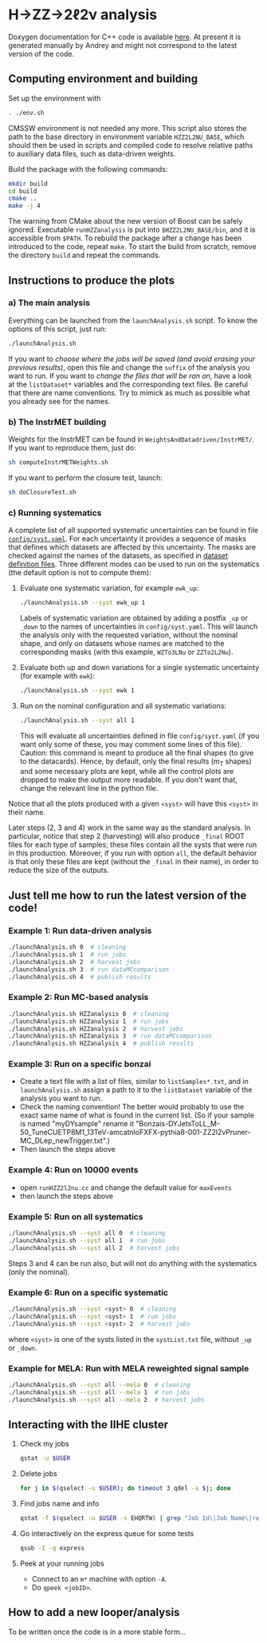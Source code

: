 # H&rarr;ZZ&rarr;2&ell;2&nu; analysis

Doxygen documentation for C++ code is available [here](http://homepage.iihe.ac.be/~aapopov/hzz2l2nu/doc/). At present it is generated manually by Andrey and might not correspond to the latest version of the code.


## Computing environment and building

Set up the environment with

```sh
. ./env.sh
```

CMSSW environment is not needed any more. This script also stores the path to the base directory in environment variable `HZZ2L2NU_BASE`, which should then be used in scripts and compiled code to resolve relative paths to auxiliary data files, such as data-driven weights.

Build the package with the following commands:

```sh
mkdir build
cd build
cmake ..
make -j 4
```

The warning from CMake about the new version of Boost can be safely ignored. Executable `runHZZanalysis` is put into `$HZZ2L2NU_BASE/bin`, and it is accessible from `$PATH`. To rebuild the package after a change has been introduced to the code, repeat `make`. To start the build from scratch, remove the directory `build` and repeat the commands.


## Instructions to produce the plots


### a) The main analysis

Everything can be launched from the `launchAnalysis.sh` script. To know the options of this script, just run:

```sh
./launchAnalysis.sh
```

If you want to *choose where the jobs will be saved (and avoid erasing your previous results)*, open this file and change the `suffix` of the analysis you want to run.
If you want to *change the files that will be ran on*, have a look at the `listDataset*` variables and the corresponding text files. Be careful that there are name conventions. Try to mimick as much as possible what you already see for the names.

### b) The InstrMET building

Weights for the InstrMET can be found in `WeightsAndDatadriven/InstrMET/`. If you want to reproduce them, just do:

```sh
sh computeInstrMETWeights.sh
```

If you want to perform the closure test, launch:

```sh
sh doClosureTest.sh
```

### c) Running systematics

A complete list of all supported systematic uncertainties can be found in file [`config/syst.yaml`](config/syst.yaml). For each uncertainty it provides a sequence of masks that defines which datasets are affected by this uncertainty. The masks are checked against the names of the datasets, as specified in [dataset definition files](https://gitlab.cern.ch/HZZ-IIHE/hzz2l2nu/wikis/dataset-definitions). Three different modes can be used to run on the systematics (the default option is not to compute them):

1. Evaluate one systematic variation, for example `ewk_up`:

   ```sh
   ./launchAnalysis.sh --syst ewk_up 1
   ```

   Labels of systematic variation are obtained by adding a postfix `_up` or `_down` to the names of uncertainties in `config/syst.yaml`. This will launch the analysis only with the requested variation, without the nominal shape, and only on datasets whose names are matched to the corresponding masks (with this example, `WZTo3LNu` or `ZZTo2L2Nu`).

2. Evaluate both up and down variations for a single systematic uncertainty (for example with `ewk`):

   ```sh
   ./launchAnalysis.sh --syst ewk 1
   ```

3. Run on the nominal configuration and all systematic variations:

   ```sh
   ./launchAnalysis.sh --syst all 1
   ```

   This will evaluate all uncertainties defined in file `config/syst.yaml` (if you want only some of these, you may comment some lines of this file). Caution: this command is meant to produce all the final shapes (to give to the datacards). Hence, by default, only the final results (m<sub>T</sub> shapes) and some necessary plots are kept, while all the control plots are dropped to make the output more readable. If you don't want that, change the relevant line in the python file.

Notice that all the plots produced with a given `<syst>` will have this `<syst>` in their name.

Later steps (2, 3 and 4) work in the same way as the standard analysis. In particular, notice that step 2 (harvesting) will also produce `_final` ROOT files for each type of samples; these files contain all the systs that were run in this production. Moreover, if you run with option `all`, the default behavior is that only these files are kept (without the `_final` in their name), in order to reduce the size of the outputs.


## Just tell me how to run the latest version of the code!

### Example 1: Run data-driven analysis

```sh
./launchAnalysis.sh 0  # cleaning
./launchAnalysis.sh 1  # run jobs
./launchAnalysis.sh 2  # harvest jobs
./launchAnalysis.sh 3  # run dataMCcomparison
./launchAnalysis.sh 4  # publish results
```

### Example 2: Run MC-based analysis

```sh
./launchAnalysis.sh HZZanalysis 0  # cleaning
./launchAnalysis.sh HZZanalysis 1  # run jobs
./launchAnalysis.sh HZZanalysis 2  # harvest jobs
./launchAnalysis.sh HZZanalysis 3  # run dataMCcomparison
./launchAnalysis.sh HZZanalysis 4  # publish results
```

### Example 3: Run on a specific bonzai

   - Create a text file with a list of files, similar to `listSamples*.txt`, and in `launchAnalysis.sh` assign a path to it to the `listDataset` variable of the analysis you want to run.
   - Check the naming convention! The better would probably to use the exact same name of what is found in the current list. (So if your sample is named "myDYsample" rename it "Bonzais-DYJetsToLL_M-50_TuneCUETP8M1_13TeV-amcatnloFXFX-pythia8-001-ZZ2l2vPruner-MC_DLep_newTrigger.txt".)
   - Then launch the steps above

### Example 4: Run on 10000 events

   - open `runHZZ2l2nu.cc` and change the default value for `maxEvents`
   - then  launch the steps above

### Example 5: Run on all systematics

```sh
./launchAnalysis.sh --syst all 0  # cleaning
./launchAnalysis.sh --syst all 1  # run jobs
./launchAnalysis.sh --syst all 2  # harvest jobs
```

Steps 3 and 4 can be run also, but will not do anything with the systematics (only the nominal).

### Example 6: Run on a specific systematic

```sh
./launchAnalysis.sh --syst <syst> 0  # cleaning
./launchAnalysis.sh --syst <syst> 1  # run jobs
./launchAnalysis.sh --syst <syst> 2  # harvest jobs
```

where `<syst>` is one of the systs listed in the `systList.txt` file, without `_up` or `_down`.

### Example for MELA: Run with MELA reweighted signal sample

```sh
./launchAnalysis.sh --syst all --mela 0  # cleaning
./launchAnalysis.sh --syst all --mela 1  # run jobs
./launchAnalysis.sh --syst all --mela 2  # harvest jobs
```

## Interacting with the IIHE cluster

1. Check my jobs

   ```sh
   qstat -u $USER
   ```

2. Delete jobs

   ```sh
   for j in $(qselect -u $USER); do timeout 3 qdel -a $j; done
   ```

3. Find jobs name and info

   ```sh
   qstat -f $(qselect -u $USER -s EHQRTW) | grep "Job Id\|Job_Name\|resources_used.walltime"
   ```

4. Go interactively on the express queue for some tests

   ```sh
   qsub -I -q express
   ```

5. Peek at your running jobs

   - Connect to an `m*` machine with option `-A`.
   - Do `qpeek <jobID>`.


## How to add a new looper/analysis

To be written once the code is in a more stable form&hellip;
